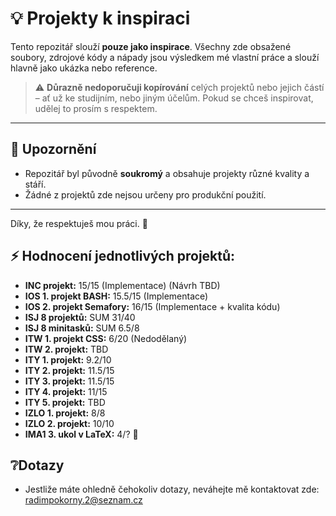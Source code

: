 # 💡 Projekty k inspiraci

Tento repozitář slouží **pouze jako inspirace**. Všechny zde obsažené soubory, zdrojové kódy a nápady jsou výsledkem mé vlastní práce a slouží hlavně jako ukázka nebo reference.

> ⚠️ **Důrazně nedoporučuji kopírování** celých projektů nebo jejich částí – ať už ke studijním, nebo jiným účelům. Pokud se chceš inspirovat, udělej to prosím s respektem.

---

## 📎 Upozornění

- Repozitář byl původně **soukromý** a obsahuje projekty různé kvality a stáří.
- Žádné z projektů zde nejsou určeny pro produkční použití.

---

Díky, že respektuješ mou práci. 🙏

## ⚡ Hodnocení jednotlivých projektů:

- **INC projekt:** 15/15 (Implementace) (Návrh TBD)
- **IOS 1. projekt BASH:** 15.5/15 (Implementace)
- **IOS 2. projekt Semafory:** 16/15 (Implementace + kvalita kódu)
- **ISJ 8 projektů:** SUM 31/40
- **ISJ 8 minitasků:** SUM 6.5/8
- **ITW 1. projekt CSS:** 6/20 (Nedodělaný)
- **ITW 2. projekt:** TBD
- **ITY 1. projekt:** 9.2/10
- **ITY 2. projekt:** 11.5/15
- **ITY 3. projekt:** 11.5/15
- **ITY 4. projekt:** 11/15
- **ITY 5. projekt:** TBD
- **IZLO 1. projekt:** 8/8
- **IZLO 2. projekt:** 10/10
- **IMA1 3. ukol v LaTeX:** 4/? 🤩

## ❔Dotazy

- Jestliže máte ohledně čehokoliv dotazy, neváhejte mě kontaktovat zde: radimpokorny.2@seznam.cz
